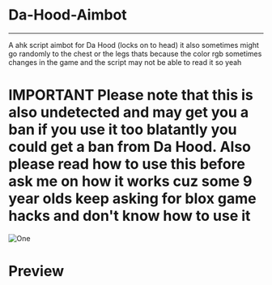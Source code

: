 # Da-Hood-Aimbot
- - - - 

A ahk script aimbot for Da Hood (locks on to head) it also sometimes might go randomly to the chest or the legs thats because the color rgb sometimes changes in the game and the script may not be able to read it so yeah

# IMPORTANT Please note that this is also undetected and **may** get you a ban if you use it too blatantly you could get a ban from Da Hood. Also please read how to use this before ask me on how it works cuz some 9 year olds keep asking for blox game hacks and don't know how to use it


![One](https://user-images.githubusercontent.com/95067718/158750982-f8873475-818b-491c-a858-4998db8ca5dc.jpg)

# Preview
